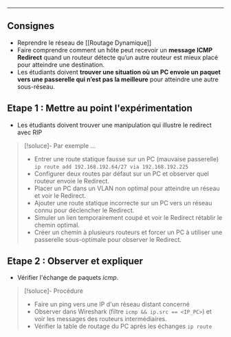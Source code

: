 ____
## Consignes
 - Reprendre le réseau de [[Routage Dynamique]]
 - Faire comprendre comment un hôte peut recevoir un **message ICMP Redirect** quand un routeur détecte qu’un autre routeur est mieux placé pour atteindre une destination.
 - Les étudiants doivent **trouver une situation où un PC envoie un paquet vers une passerelle qui n’est pas la meilleure** pour atteindre une autre sous-réseau.
## Etape 1 : Mettre au point l'expérimentation
 - Les étudiants doivent trouver une manipulation qui illustre le redirect avec RIP
> [!soluce]- Par exemple ...
>  - Entrer une route statique fausse sur un PC (mauvaise passerelle) `ip route add 192.168.192.64/27 via 192.168.192.225`
> - Configurer deux routes par défaut sur un PC et observer quel routeur envoie le Redirect.
> - Placer un PC dans un VLAN non optimal pour atteindre un réseau et voir le Redirect.
> - Ajouter une route statique incorrecte sur un PC vers un réseau connu pour déclencher le Redirect.
> - Simuler un lien temporairement coupé et voir le Redirect rétablir le chemin optimal.
> - Créer un chemin à plusieurs routeurs et forcer un PC à utiliser une passerelle sous-optimale pour observer le Redirect.
> 

## Etape 2 : Observer et expliquer
 - Vérifier l'échange de paquets *icmp*.
> [!soluce]- Procédure
> - Faire un ping vers une IP d'un réseau distant concerné
> - Observer dans Wireshark (filtre `icmp && ip.src == <IP_PC>`) et voir les messages des routeurs intermédiaires. 
> - Vérifier la table de routage du PC après les échanges `ip route`
